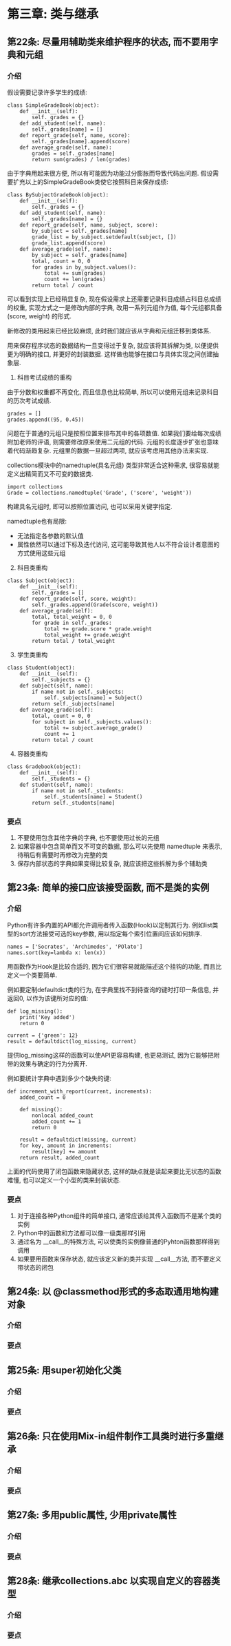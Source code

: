 # 第三章: 类与继承 #

## 第22条: 尽量用辅助类来维护程序的状态, 而不要用字典和元组 ##

### 介绍 ###

假设需要记录许多学生的成绩:

```
class SimpleGradeBook(object):
    def __init__(self):
        self._grades = {}
    def add_student(self, name):
        self._grades[name] = []
    def report_grade(self, name, score):
        self._grades[name].append(score)
    def average_grade(self, name):
        grades = self._grades[name]
        return sum(grades) / len(grades)
```
由于字典用起来很方便, 所以有可能因为功能过分膨胀而导致代码出问题.
假设需要扩充以上的SimpleGradeBook类使它按照科目来保存成绩:

```
class BySubjectGradeBook(object):
    def __init__(self):
        self._grades = {}
    def add_student(self, name):
        self._grades[name] = {}
    def report_grade(self, name, subject, score):
        by_subject = self._grades[name]
        grade_list = by_subject.setdefault(subject, [])
        grade_list.append(score)
    def average_grade(self, name):
        by_subject = self._grades[name]
        total, count = 0, 0
        for grades in by_subject.values():
            total += sum(grades)
            count += len(grades)
        return total / count
```
可以看到实现上已经稍显复杂, 现在假设需求上还需要记录科目成绩占科目总成绩的权重, 实现方式之一是修改内部的字典, 改用一系列元组作为值, 每个元组都具备 (score, weight) 的形式.

新修改的类用起来已经比较麻烦, 此时我们就应该从字典和元组迁移到类体系.

用来保存程序状态的数据结构一旦变得过于复杂, 就应该将其拆解为类, 以便提供更为明确的接口, 并更好的封装数据. 这样做也能够在接口与具体实现之间创建抽象层.

1. 科目考试成绩的重构

由于分数和权重都不再变化, 而且信息也比较简单, 所以可以使用元组来记录科目的历次考试成绩.

```
grades = []
grades.append((95, 0.45))
```
问题在于普通的元组只是按照位置来排布其中的各项数值. 如果我们要给每次成绩附加老师的评语, 则需要修改原来使用二元组的代码. 元组的长度逐步扩张也意味着代码渐趋复杂. 元组里的数据一旦超过两项, 就应该考虑用其他办法来实现.

collections模块中的namedtuple(具名元组) 类型非常适合这种需求, 很容易就能定义出精简而又不可变的数据类.

```
import collections
Grade = collections.namedtuple('Grade', ('score', 'weight'))
```
构建具名元组时, 即可以按照位置访问, 也可以采用关键字指定.

namedtuple也有局限:

- 无法指定各参数的默认值
- 属性依然可以通过下标及迭代访问, 这可能导致其他人以不符合设计者意图的方式使用这些元组

2. 科目类重构

```
class Subject(object):
    def __init__(self):
        self._grades = []
    def report_grade(self, score, weight):
        self._grades.append(Grade(score, weight))
    def average_grade(self):
        total, total_weight = 0, 0
        for grade in self._grades:
            total += grade.score * grade.weight
            total_weight += grade.weight
        return total / total_weight
```

3. 学生类重构

```
class Student(object):
    def __init__(self):
        self._subjects = {}
    def subject(self, name):
        if name not in self._subjects:
            self._subjects[name] = Subject()
        return self._subjects[name]
    def average_grade(self):
        total, count = 0, 0
        for subject in self._subjects.values():
            total += subject.average_grade()
            count += 1
        return total / count
```

4. 容器类重构

```
class Gradebook(object):
    def __init__(self):
        self._students = {}
    def student(self, name):
        if name not in self._students:
            self._students[name] = Student()
        return self._students[name]
```

### 要点 ###

1. 不要使用包含其他字典的字典, 也不要使用过长的元组
2. 如果容器中包含简单而又不可变的数据, 那么可以先使用 namedtuple 来表示, 待稍后有需要时再修改为完整的类
3. 保存内部状态的字典如果变得比较复杂, 就应该把这些拆解为多个辅助类

## 第23条: 简单的接口应该接受函数, 而不是类的实例 ##

### 介绍 ###

Python有许多内置的API都允许调用者传入函数(Hook)以定制其行为. 例如list类型的sort方法接受可选的key参数, 用以指定每个索引位置间应该如何排序.

```
names = ['Socrates', 'Archimedes', 'POlato']
names.sort(key=lambda x: len(x))
```
用函数作为Hook是比较合适的, 因为它们很容易就能描述这个挂钩的功能, 而且比定义一个类要简单.

例如要定制defaultdict类的行为, 在字典里找不到待查询的键时打印一条信息, 并返回0, 以作为该键所对应的值:

```
def log_missing():
    print('Key added')
    return 0
    
current = {'green': 12}
result = defaultdict(log_missing, current)
```
提供log_missing这样的函数可以使API更容易构建, 也更易测试, 因为它能够把附带的效果与确定的行为分离开.

例如要统计字典中遇到多少个缺失的键:

```
def increment_with_report(current, increments):
    added_count = 0
    
    def missing():
        nonlocal added_count
        added_count += 1
        return 0
        
    result = defaultdict(missing, current)
    for key, amount in increments:
        result[key] += amount
    return result, added_count
```
上面的代码使用了闭包函数来隐藏状态, 这样的缺点就是读起来要比无状态的函数难懂, 也可以定义一个小型的类来封装状态.

### 要点 ###

1. 对于连接各种Python组件的简单接口, 通常应该给其传入函数而不是某个类的实例
2. Python中的函数和方法都可以像一级类那样引用
3. 通过名为 \_\_call\_\_的特殊方法, 可以使类的实例像普通的Pyhton函数那样得到调用
4. 如果要用函数来保存状态, 就应该定义新的类并实现 \_\_call\_\_方法, 而不要定义带状态的闭包

## 第24条: 以 @classmethod形式的多态取通用地构建对象 ##

### 介绍 ###

### 要点 ###

## 第25条: 用super初始化父类 ##

### 介绍 ###

### 要点 ###

## 第26条: 只在使用Mix-in组件制作工具类时进行多重继承 ##

### 介绍 ###

### 要点 ###

## 第27条: 多用public属性, 少用private属性 ##

### 介绍 ###

### 要点 ###

## 第28条: 继承collections.abc 以实现自定义的容器类型 ##

### 介绍 ###

### 要点 ###

